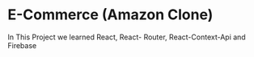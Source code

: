 # E-Commerce (Amazon Clone)

In This Project we learned React, React- Router, React-Context-Api and Firebase
